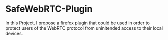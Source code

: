 # SafeWebRTC-Plugin
In this Project, I propose a firefox plugin that could be used in order to protect users of the WebRTC protocol from uninitended access to their local devices. 
